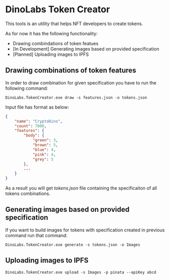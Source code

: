 # DinoLabs Token Creator

This tools is an utility that helps NFT developers to create tokens. 

As for now it has the following functionality:
* Drawing combindations of token featues
* [In Development] Generating images based on provided specification
* [Planned] Uploading images to IPFS

## Drawing combinations of token features

In order to draw combination for given specification you have to run the following command:

```
DinoLabs.TokenCreator.exe draw -s features.json -o tokens.json
```

Input file has format as below:

```json
{
	"name": "CryptoDino",
	"count": 7000,
	"features": {
		"body": {
			"green": 3,
			"brown": 5,
			"blue": 4,
			"pink": 4,
			"grey": 5
		},
		...
	}
}
```

As a result you will get *tokens.json* file containing the specificaiton of all tokens combinations.

## Generating images based on provided specification

If you want to build images for tokens with specification created in previous command run that command:

```
DinoLabs.TokenCreator.exe generate -s tokens.json -o Images
```

## Uploading images to IPFS

```
DinoLabs.TokenCreator.exe upload -s Images -p pinata --apiKey abcd
```
